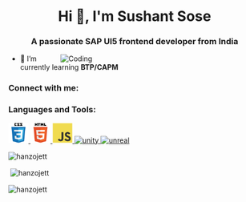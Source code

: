 <h1 align="center">Hi 👋, I'm Sushant Sose</h1>
<h3 align="center">A passionate SAP UI5 frontend developer from India</h3>
<img align="right" alt="Coding" width="400" src="https://i.pinimg.com/736x/a6/76/ed/a676ed0d8d8bea84753af2032bacd315.jpg">

- 🌱 I’m currently learning **BTP/CAPM**

<h3 align="left">Connect with me:</h3>
<p align="left">
</p>

<h3 align="left">Languages and Tools:</h3>
<p align="left"> <a href="https://www.w3schools.com/css/" target="_blank" rel="noreferrer"> <img src="https://raw.githubusercontent.com/devicons/devicon/master/icons/css3/css3-original-wordmark.svg" alt="css3" width="40" height="40"/> </a> <a href="https://www.w3.org/html/" target="_blank" rel="noreferrer"> <img src="https://raw.githubusercontent.com/devicons/devicon/master/icons/html5/html5-original-wordmark.svg" alt="html5" width="40" height="40"/> </a> <a href="https://developer.mozilla.org/en-US/docs/Web/JavaScript" target="_blank" rel="noreferrer"> <img src="https://raw.githubusercontent.com/devicons/devicon/master/icons/javascript/javascript-original.svg" alt="javascript" width="40" height="40"/> </a> <a href="https://unity.com/" target="_blank" rel="noreferrer"> <img src="https://www.vectorlogo.zone/logos/unity3d/unity3d-icon.svg" alt="unity" width="40" height="40"/> </a> <a href="https://unrealengine.com/" target="_blank" rel="noreferrer"> <img src="https://raw.githubusercontent.com/kenangundogan/fontisto/036b7eca71aab1bef8e6a0518f7329f13ed62f6b/icons/svg/brand/unreal-engine.svg" alt="unreal" width="40" height="40"/> </a> </p>

<p><img align="center" src="https://github-readme-stats.vercel.app/api/top-langs?username=hanzojett&show_icons=true&locale=en&layout=compact" alt="hanzojett" /></p>


<p>&nbsp;<img align="center" src="https://github-readme-stats.vercel.app/api?username=hanzojett&show_icons=true&locale=en" alt="hanzojett" /></p>

<p><img align="center" src="https://github-readme-streak-stats.herokuapp.com/?user=hanzojett&" alt="hanzojett" /></p>
